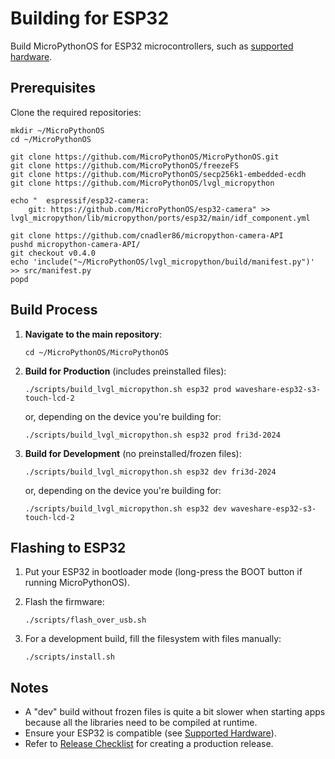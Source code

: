 # Building for ESP32

Build MicroPythonOS for ESP32 microcontrollers, such as [supported hardware](../getting-started/supported-hardware.md).

## Prerequisites

Clone the required repositories:

```
mkdir ~/MicroPythonOS
cd ~/MicroPythonOS

git clone https://github.com/MicroPythonOS/MicroPythonOS.git
git clone https://github.com/MicroPythonOS/freezeFS
git clone https://github.com/MicroPythonOS/secp256k1-embedded-ecdh
git clone https://github.com/MicroPythonOS/lvgl_micropython

echo "  espressif/esp32-camera:
    git: https://github.com/MicroPythonOS/esp32-camera" >> lvgl_micropython/lib/micropython/ports/esp32/main/idf_component.yml

git clone https://github.com/cnadler86/micropython-camera-API
pushd micropython-camera-API/
git checkout v0.4.0
echo 'include("~/MicroPythonOS/lvgl_micropython/build/manifest.py")' >> src/manifest.py
popd
```

## Build Process

1. **Navigate to the main repository**:

    ```
    cd ~/MicroPythonOS/MicroPythonOS
    ```

2. **Build for Production** (includes preinstalled files):

    ```
    ./scripts/build_lvgl_micropython.sh esp32 prod waveshare-esp32-s3-touch-lcd-2
    ```

    or, depending on the device you're building for:

    ```
    ./scripts/build_lvgl_micropython.sh esp32 prod fri3d-2024
    ```

3. **Build for Development** (no preinstalled/frozen files):

    ```
    ./scripts/build_lvgl_micropython.sh esp32 dev fri3d-2024
    ```

    or, depending on the device you're building for:

    ```
    ./scripts/build_lvgl_micropython.sh esp32 dev waveshare-esp32-s3-touch-lcd-2
    ```

## Flashing to ESP32

1. Put your ESP32 in bootloader mode (long-press the BOOT button if running MicroPythonOS).

2. Flash the firmware:

    ```
    ./scripts/flash_over_usb.sh
    ```

3. For a development build, fill the filesystem with files manually:

    ```
    ./scripts/install.sh
    ```

## Notes

- A "dev" build without frozen files is quite a bit slower when starting apps because all the libraries need to be compiled at runtime.
- Ensure your ESP32 is compatible (see [Supported Hardware](../getting-started/supported-hardware.md)).
- Refer to [Release Checklist](release-checklist.md) for creating a production release.
